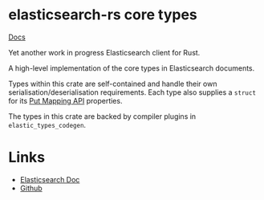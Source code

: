 # elasticsearch-rs core types
[Docs](http://kodraus.github.io/rustdoc/elastic_types/)

Yet another work in progress Elasticsearch client for Rust.

A high-level implementation of the core types in Elasticsearch documents.

Types within this crate are self-contained and handle their own serialisation/deserialisation requirements.
Each type also supplies a `struct` for its [Put Mapping API](https://www.elastic.co/guide/en/elasticsearch/reference/current/indices-put-mapping.html) properties.

The types in this crate are backed by compiler plugins in `elastic_types_codegen`.

# Links
- [Elasticsearch Doc](https://www.elastic.co/guide/en/elasticsearch/guide/current/mapping.html)
- [Github](https://github.com/KodrAus/elasticsearch-rs)
